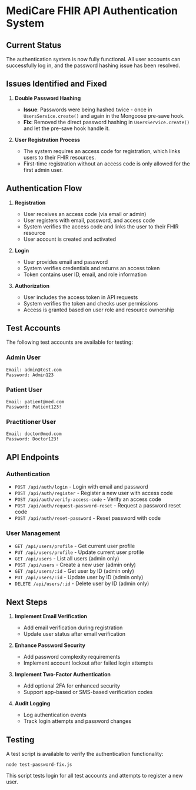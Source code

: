 # MediCare FHIR API Authentication System

## Current Status

The authentication system is now fully functional. All user accounts can successfully log in, and the password hashing issue has been resolved.

## Issues Identified and Fixed

1. **Double Password Hashing**
   - **Issue**: Passwords were being hashed twice - once in `UsersService.create()` and again in the Mongoose pre-save hook.
   - **Fix**: Removed the direct password hashing in `UsersService.create()` and let the pre-save hook handle it.

2. **User Registration Process**
   - The system requires an access code for registration, which links users to their FHIR resources.
   - First-time registration without an access code is only allowed for the first admin user.

## Authentication Flow

1. **Registration**
   - User receives an access code (via email or admin)
   - User registers with email, password, and access code
   - System verifies the access code and links the user to their FHIR resource
   - User account is created and activated

2. **Login**
   - User provides email and password
   - System verifies credentials and returns an access token
   - Token contains user ID, email, and role information

3. **Authorization**
   - User includes the access token in API requests
   - System verifies the token and checks user permissions
   - Access is granted based on user role and resource ownership

## Test Accounts

The following test accounts are available for testing:

### Admin User
```
Email: admin@test.com
Password: Admin123
```

### Patient User
```
Email: patient@med.com
Password: Patient123!
```

### Practitioner User
```
Email: doctor@med.com
Password: Doctor123!
```

## API Endpoints

### Authentication

- `POST /api/auth/login` - Login with email and password
- `POST /api/auth/register` - Register a new user with access code
- `POST /api/auth/verify-access-code` - Verify an access code
- `POST /api/auth/request-password-reset` - Request a password reset code
- `POST /api/auth/reset-password` - Reset password with code

### User Management

- `GET /api/users/profile` - Get current user profile
- `PUT /api/users/profile` - Update current user profile
- `GET /api/users` - List all users (admin only)
- `POST /api/users` - Create a new user (admin only)
- `GET /api/users/:id` - Get user by ID (admin only)
- `PUT /api/users/:id` - Update user by ID (admin only)
- `DELETE /api/users/:id` - Delete user by ID (admin only)

## Next Steps

1. **Implement Email Verification**
   - Add email verification during registration
   - Update user status after email verification

2. **Enhance Password Security**
   - Add password complexity requirements
   - Implement account lockout after failed login attempts

3. **Implement Two-Factor Authentication**
   - Add optional 2FA for enhanced security
   - Support app-based or SMS-based verification codes

4. **Audit Logging**
   - Log authentication events
   - Track login attempts and password changes

## Testing

A test script is available to verify the authentication functionality:

```
node test-password-fix.js
```

This script tests login for all test accounts and attempts to register a new user.